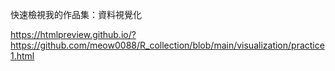 快速檢視我的作品集：資料視覺化

https://htmlpreview.github.io/?https://github.com/meow0088/R_collection/blob/main/visualization/practice1.html
